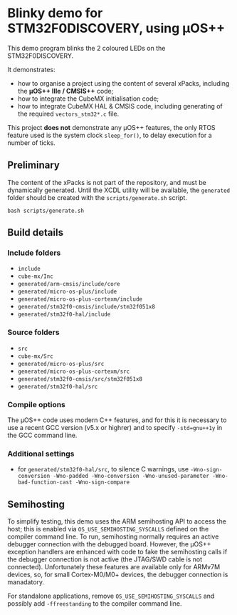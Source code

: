 # Blinky demo for STM32F0DISCOVERY, using µOS++

This demo program blinks the 2 coloured LEDs on the STM32F0DISCOVERY.

It demonstrates:

- how to organise a project using the content of several xPacks, including the **µOS++ IIIe / CMSIS++** code;
- how to integrate the CubeMX initialisation code;
- how to integrate CubeMX HAL & CMSIS code, including generating of the required `vectors_stm32*.c` file.

This project **does not** demonstrate any µOS++ features, the only RTOS feature used is the system clock `sleep_for()`, to delay execution for a number of ticks.

## Preliminary

The content of the xPacks is not part of the repository, and must be dynamically generated. Until the XCDL utility will be available, the `generated` folder should be created with the `scripts/generate.sh` script.

```
bash scripts/generate.sh
```

## Build details

### Include folders

- `include`
- `cube-mx/Inc`
- `generated/arm-cmsis/include/core`
- `generated/micro-os-plus/include`
- `generated/micro-os-plus-cortexm/include`
- `generated/stm32f0-cmsis/include/stm32f051x8`
- `generated/stm32f0-hal/include`

### Source folders

- `src`
- `cube-mx/Src`
- `generated/micro-os-plus/src`
- `generated/micro-os-plus-cortexm/src`
- `generated/stm32f0-cmsis/src/stm32f051x8`
- `generated/stm32f0-hal/src`

### Compile options

The µOS++ code uses modern C++ features, and for this it is necessary to use a recent GCC version (v5.x or highrer) and to specify `-std=gnu++1y` in the GCC command line.

### Additional settings

- for `generated/stm32f0-hal/src`, to silence C warnings, use `-Wno-sign-conversion -Wno-padded -Wno-conversion -Wno-unused-parameter -Wno-bad-function-cast -Wno-sign-compare`

## Semihosting

To simplify testing, this demo uses the ARM semihosting API to access the host; this is enabled via `OS_USE_SEMIHOSTING_SYSCALLS` defined on the compiler command line. To run, semihosting normally requires an active debugger connection with the debugged board. However, the µOS++ exception handlers are enhanced with code to fake the semihosting calls if the debugger connection is not active (the JTAG/SWD cable is not connected). Unfortunately these features are available only for ARMv7M devices, so, for small Cortex-M0/M0+ devices, the debugger connection is manadatory.

For standalone applications, remove `OS_USE_SEMIHOSTING_SYSCALLS` and possibly add `-ffreestanding` to the compiler command line.

